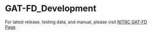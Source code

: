 
# GAT-FD_Development

For latest release, testing data, and manual, please visit [NITRC GAT-FD Page](https://www.nitrc.org/projects/gat_fd).